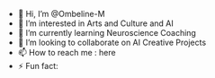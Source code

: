 - 👋 Hi, I’m @Ombeline-M
- 👀 I’m interested in Arts and Culture and AI 
- 🌱 I’m currently learning Neuroscience Coaching
- 💞️ I’m looking to collaborate on AI Creative Projects
- 📫 How to reach me : here
- ⚡ Fun fact: 

<!---
Ombeline-M/Ombeline-M is a ✨ special ✨ repository because its `README.md` (this file) appears on your GitHub profile.
You can click the Preview link to take a look at your changes.
--->
